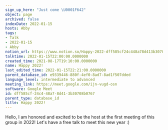 ```yaml
---
sign_up_here: "Just come \U0001F642"
object: page
archived: false
indexDate: 2022-01-15
hosts: Abby
tags:
- Talk
- 2022-01-15
- Abby
notion_url: https://www.notion.so/Happy-2022-dff585cf24c448a78d413b30708b0767
talktime: 2022-01-15T22:00:00.0000000
created_time: 2021-08-17T19:10:00.0000000
name: Happy 2022!
last_edited_time: 2022-01-15T22:21:00.0000000
parent_database_id: e9339446-880f-4ef0-8ad7-8ad1f507dded
language_level: intermediate to advanced
meeting_link: https://meet.google.com/ijn-vugd-osn
software: Google Meet
id: dff585cf-24c4-48a7-8d41-3b30708b0767
parent_type: database_id
title: Happy 2022!
---
```


Hello, I am honored and excited to be the host at the first meeting of this group in 2022! Let's have a free talk to meet this new year :)





